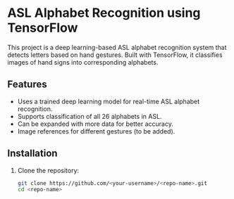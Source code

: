 # ASL Alphabet Recognition using TensorFlow

This project is a deep learning-based ASL alphabet recognition system that detects letters based on hand gestures. Built with TensorFlow, it classifies images of hand signs into corresponding alphabets.

## Features
- Uses a trained deep learning model for real-time ASL alphabet recognition.
- Supports classification of all 26 alphabets in ASL.
- Can be expanded with more data for better accuracy.
- Image references for different gestures (to be added).

## Installation
1. Clone the repository:
   ```sh
   git clone https://github.com/<your-username>/<repo-name>.git
   cd <repo-name>

